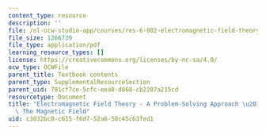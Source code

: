 ```yaml
---
content_type: resource
description: ''
file: /ol-ocw-studio-app/courses/res-6-002-electromagnetic-field-theory-a-problem-solving-approach-spring-2008/c3032bc0c615f6d752a650c45c63fed1_MITRES_6_002S08_chapter5.pdf
file_size: 1266739
file_type: application/pdf
learning_resource_types: []
license: https://creativecommons.org/licenses/by-nc-sa/4.0/
ocw_type: OCWFile
parent_title: Textbook contents
parent_type: SupplementalResourceSection
parent_uid: 781cf7ce-5cfc-eea8-d860-cb2207a215cd
resourcetype: Document
title: "Electromagnetic Field Theory - A Problem-Solving Approach \u2013 Chapter 5:\
  \ The Magnetic Field"
uid: c3032bc0-c615-f6d7-52a6-50c45c63fed1
---
```

